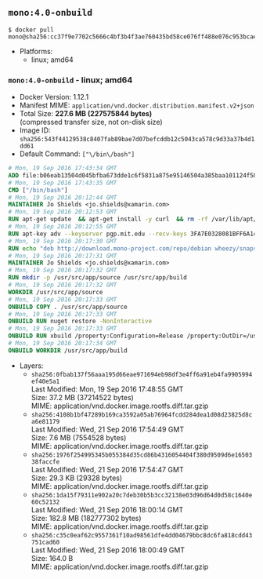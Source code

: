 ## `mono:4.0-onbuild`

```console
$ docker pull mono@sha256:cc37f9e7702c5666c4bf3b4f3ae760435bd58ce076ff488e076c953bcae701c7
```

-	Platforms:
	-	linux; amd64

### `mono:4.0-onbuild` - linux; amd64

-	Docker Version: 1.12.1
-	Manifest MIME: `application/vnd.docker.distribution.manifest.v2+json`
-	Total Size: **227.6 MB (227575844 bytes)**  
	(compressed transfer size, not on-disk size)
-	Image ID: `sha256:543f44129538c8407fab89bae7d07befcddb12c5043ca578c9d33a37b4d1dd61`
-	Default Command: `["\/bin\/bash"]`

```dockerfile
# Mon, 19 Sep 2016 17:43:34 GMT
ADD file:b06eab13504d045bfba673dde1c6f5831a875e95146504a385baa101124f58f5 in / 
# Mon, 19 Sep 2016 17:43:35 GMT
CMD ["/bin/bash"]
# Mon, 19 Sep 2016 20:12:44 GMT
MAINTAINER Jo Shields <jo.shields@xamarin.com>
# Mon, 19 Sep 2016 20:12:53 GMT
RUN apt-get update 	&& apt-get install -y curl 	&& rm -rf /var/lib/apt/lists/*
# Mon, 19 Sep 2016 20:12:55 GMT
RUN apt-key adv --keyserver pgp.mit.edu --recv-keys 3FA7E0328081BFF6A14DA29AA6A19B38D3D831EF
# Mon, 19 Sep 2016 20:17:30 GMT
RUN echo "deb http://download.mono-project.com/repo/debian wheezy/snapshots/4.0.5.1 main" > /etc/apt/sources.list.d/mono-xamarin.list         && echo "deb http://download.mono-project.com/repo/debian 40-security main" >> /etc/apt/sources.list.d/mono-xamarin.list 	&& apt-get update 	&& apt-get install -y mono-devel ca-certificates-mono fsharp mono-vbnc nuget 	&& rm -rf /var/lib/apt/lists/*
# Mon, 19 Sep 2016 20:17:31 GMT
MAINTAINER Jo Shields <jo.shields@xamarin.com>
# Mon, 19 Sep 2016 20:17:32 GMT
RUN mkdir -p /usr/src/app/source /usr/src/app/build
# Mon, 19 Sep 2016 20:17:32 GMT
WORKDIR /usr/src/app/source
# Mon, 19 Sep 2016 20:17:33 GMT
ONBUILD COPY . /usr/src/app/source
# Mon, 19 Sep 2016 20:17:33 GMT
ONBUILD RUN nuget restore -NonInteractive
# Mon, 19 Sep 2016 20:17:33 GMT
ONBUILD RUN xbuild /property:Configuration=Release /property:OutDir=/usr/src/app/build/
# Mon, 19 Sep 2016 20:17:34 GMT
ONBUILD WORKDIR /usr/src/app/build
```

-	Layers:
	-	`sha256:0fbab137f56aaa195d66eae971694eb98df3e4ff6a91eb4fa9905994ef40e5a1`  
		Last Modified: Mon, 19 Sep 2016 17:48:55 GMT  
		Size: 37.2 MB (37214522 bytes)  
		MIME: application/vnd.docker.image.rootfs.diff.tar.gzip
	-	`sha256:4108b1bf47289b169ca3592a05ab76964fcdd284dea1d08d23825d8ca6e81179`  
		Last Modified: Wed, 21 Sep 2016 17:54:49 GMT  
		Size: 7.6 MB (7554528 bytes)  
		MIME: application/vnd.docker.image.rootfs.diff.tar.gzip
	-	`sha256:1976f254995345b055384d35cd86b4316054404f380d9509d6e1650338faccfe`  
		Last Modified: Wed, 21 Sep 2016 17:54:47 GMT  
		Size: 29.3 KB (29328 bytes)  
		MIME: application/vnd.docker.image.rootfs.diff.tar.gzip
	-	`sha256:1da15f79311e902a20c7deb30b5b3cc32138e03d96d64d0d58c1640e60c52132`  
		Last Modified: Wed, 21 Sep 2016 18:00:14 GMT  
		Size: 182.8 MB (182777302 bytes)  
		MIME: application/vnd.docker.image.rootfs.diff.tar.gzip
	-	`sha256:c35c0eaf62c9557361f10ad98561dfe4dd04679bbc8dc6fa818cdd43751cad60`  
		Last Modified: Wed, 21 Sep 2016 18:00:49 GMT  
		Size: 164.0 B  
		MIME: application/vnd.docker.image.rootfs.diff.tar.gzip
